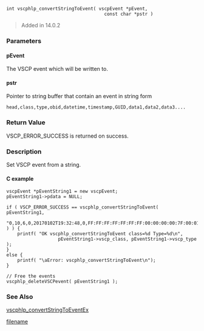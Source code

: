 

```clike
int vscphlp_convertStringToEvent( vscpEvent *pEvent, 
                                    const char *pstr )
```

> Added in 14.0.2

### Parameters

#### pEvent
The VSCP event which will be written to.

#### pstr
Pointer to string buffer that contain an event in string form

    head,class,type,obid,datetime,timestamp,GUID,data1,data2,data3....

### Return Value
VSCP_ERROR_SUCCESS is returned on success. 

### Description
Set VSCP event from a string.

#### C example

```clike
vscpEvent *pEventString1 = new vscpEvent;
pEventString1->pdata = NULL;
 
if ( VSCP_ERROR_SUCCESS == vscphlp_convertStringToEvent( pEventString1,                
       "0,10,6,0,20170102T19:32:48,0,FF:FF:FF:FF:FF:FF:FF:00:00:00:00:7F:00:01:01:FD,0x8A,0x00,0x1E" ) ) {
    printf( "OK vscphlp_convertStringToEvent class=%d Type=%d\n", 
                   pEventString1->vscp_class, pEventString1->vscp_type );
}
else {
    printf( "\aError: vscphlp_convertStringToEvent\n");
}
 
// Free the events
vscphlp_deleteVSCPevent( pEventString1 );
```
### See Also
[vscphlp_convertStringToEventEx](vscphlp_convertstringtoeventex.md)



[filename](./bottom_copyright.md ':include')